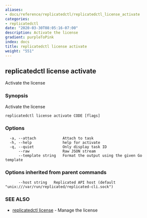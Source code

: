 ```yaml
---
aliases:
- docs/reference/replicatedctl/replicatedctl_license_activate
categories:
- replicatedctl
date: "2020-03-30T08:05:16-07:00"
description: Activate the license
gradient: purpleToPink
index: docs
title: replicatedctl license activate
weight: "551"
---
```


## replicatedctl license activate

Activate the license

### Synopsis

Activate the license

```
replicatedctl license activate CODE [flags]
```

### Options

```
  -a, --attach            Attach to task
  -h, --help              help for activate
  -q, --quiet             Only display task ID
      --raw               Raw JSON stream
      --template string   Format the output using the given Go template
```

### Options inherited from parent commands

```
      --host string   Replicated API host (default "unix:///var/run/replicated/replicated-cli.sock")
```

### SEE ALSO

* [replicatedctl license](/api/replicatedctl/replicatedctl_license/)	 - Manage the license

